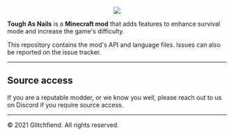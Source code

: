 <p align="center"><img src="https://i.imgur.com/uNgjobq.png"></p>

**Tough As Nails** is a **Minecraft mod** that adds features to enhance survival mode and increase the game's difficulty.

This repository contains the mod's API and language files. Issues can also be reported on the issue tracker.

-----------------

## Source access

If you are a reputable modder, or we know you well, please reach out to us on Discord if you require source access.

-----------------

© 2021 Glitchfiend. All rights reserved.

